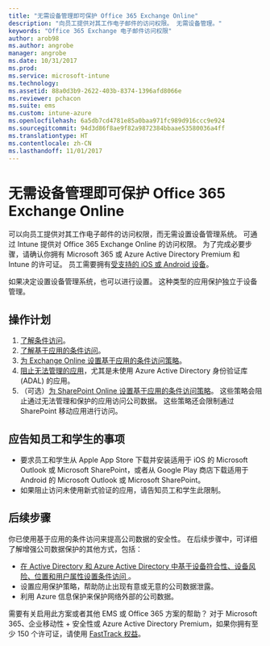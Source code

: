 ```yaml
---
title: "无需设备管理即可保护 Office 365 Exchange Online"
description: "向员工提供对其工作电子邮件的访问权限。 无需设备管理。"
keywords: "Office 365 Exchange 电子邮件访问权限"
author: arob98
ms.author: angrobe
manager: angrobe
ms.date: 10/31/2017
ms.prod: 
ms.service: microsoft-intune
ms.technology: 
ms.assetid: 88a0d3b9-2622-403b-8374-1396afd8066e
ms.reviewer: pchacon
ms.suite: ems
ms.custom: intune-azure
ms.openlocfilehash: 6a5db7cd4781e85a0baa971fc989d916ccc9e924
ms.sourcegitcommit: 94d3d86f8ae9f82a9872384bbaae53580036a4ff
ms.translationtype: HT
ms.contentlocale: zh-CN
ms.lasthandoff: 11/01/2017
---
```

# <a name="protect-office-365-exchange-online-without-requiring-device-management"></a>无需设备管理即可保护 Office 365 Exchange Online

可以向员工提供对其工作电子邮件的访问权限，而无需设置设备管理系统。 可通过 Intune 提供对 Office 365 Exchange Online 的访问权限。 为了完成必要步骤，请确认你拥有 Microsoft 365 或 Azure Active Directory Premium 和 Intune 的许可证。 员工需要拥有[受支持的 iOS 或 Android 设备](supported-devices-browsers.md)。 

如果决定设置设备管理系统，也可以进行设置。 这种类型的应用保护独立于设备管理。 

## <a name="action-plan"></a>操作计划

1. [了解条件访问](conditional-access.md)。 
2. [了解基于应用的条件访问](app-based-conditional-access-intune.md)。
3. [为 Exchange Online 设置基于应用的条件访问策略](app-based-conditional-access-intune-create.md)。
4. [阻止无法管理的应用](app-modern-authentication-block.md)，尤其是未使用 Azure Active Directory 身份验证库 (ADAL) 的应用。
5. （可选）[为 SharePoint Online 设置基于应用的条件访问策略](app-based-conditional-access-intune-create.md)。 这些策略会阻止通过无法管理和保护的应用访问公司数据。 这些策略还会限制通过 SharePoint 移动应用进行访问。 

## <a name="what-to-tell-employees-and-students"></a>应告知员工和学生的事项

* 要求员工和学生从 Apple App Store 下载并安装适用于 iOS 的 Microsoft Outlook 或 Microsoft SharePoint，或者从 Google Play 商店下载适用于 Android 的 Microsoft Outlook 或 Microsoft SharePoint。 
* 如果阻止访问未使用新式验证的应用，请告知员工和学生此限制。 

## <a name="next-steps"></a>后续步骤

你已使用基于应用的条件访问来提高公司数据的安全性。 在后续步骤中，可详细了解增强公司数据保护的其他方式，包括： 

* [在 Active Directory 和 Azure Active Directory 中基于设备符合性、设备风险、位置和用户属性设置条件访问 ](https://docs.microsoft.com/azure/active-directory/active-directory-conditional-access-azure-portal)。  
* 设置应用保护策略，帮助防止出现有意或无意的公司数据泄露。 
* 利用 Azure 信息保护来保护网络外部的公司数据。 

需要有关启用此方案或者其他 EMS 或 Office 365 方案的帮助？ 对于 Microsoft 365、企业移动性 + 安全性或 Azure Active Directory Premium，如果你拥有至少 150 个许可证，请使用 [FastTrack 权益](https://docs.microsoft.com/enterprise-mobility-security/solutions/enterprise-mobility-fasttrack-program)。 